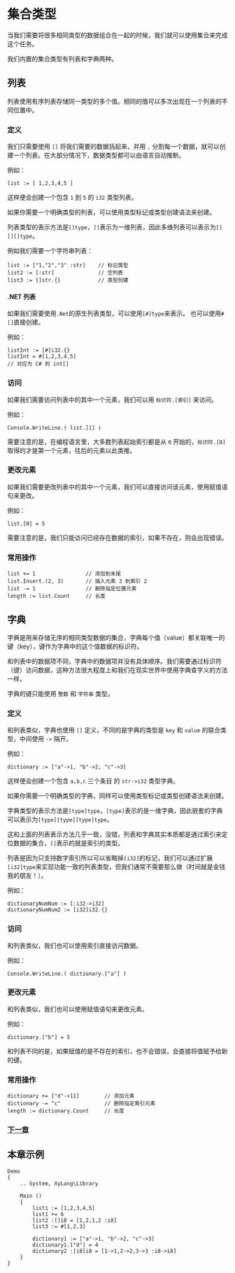 # 集合类型
当我们需要将很多相同类型的数据组合在一起的时候，我们就可以使用集合来完成这个任务。

我们内置的集合类型有列表和字典两种。

## 列表
列表使用有序列表存储同一类型的多个值。相同的值可以多次出现在一个列表的不同位置中。

### 定义
我们只需要使用 `[]` 将我们需要的数据括起来，并用 `,` 分割每一个数据，就可以创建一个列表。在大部分情况下，数据类型都可以由语言自动推断。

例如：
```
list := [ 1,2,3,4,5 ]
```
这样便会创建一个包含 `1` 到 `5` 的 `i32` 类型列表。

如果你需要一个明确类型的列表，可以使用类型标记或类型创建语法来创建。

列表类型的表示方法是`[]type`，`[]`表示为一维列表，因此多维列表可以表示为`[][][]type`。

例如我们需要一个字符串列表：
```
list := ["1,"2","3" :str]    // 标记类型
list2 := [:str]              // 空列表
list3 := []str.{}            // 类型创建
```
#### .NET 列表
如果我们需要使用`.Net`的原生列表类型，可以使用`[#]type`来表示。
也可以使用`#[]`直接创建。

例如：
```
listInt := [#]i32.{}
listInt = #[1,2,3,4,5]
// 对应为 C# 的 int[]
```
### 访问
如果我们需要访问列表中的其中一个元素，我们可以用 `标识符.[索引]` 来访问。

例如：
```
Console.WriteLine.( list.[1] )
```
需要注意的是，在编程语言里，大多数列表起始索引都是从 `0` 开始的，`标识符.[0]` 取得的才是第一个元素，往后的元素以此类推。
### 更改元素
如果我们需要更改列表中的其中一个元素，我们可以直接访问该元素，使用赋值语句来更改。

例如：
```
list.[0] = 5
```
需要注意的是，我们只能访问已经存在数据的索引，如果不存在，则会出现错误。
### 常用操作
```
list += 1                // 添加到末尾
list.Insert.(2, 3)       // 插入元素 3 到索引 2
list -= 1                // 删除指定位置元素
length := list.Count     // 长度
```
## 字典
字典是用来存储无序的相同类型数据的集合，字典每个值（value）都关联唯一的键（key），键作为字典中的这个值数据的标识符。

和列表中的数据项不同，字典中的数据项并没有具体顺序。我们需要通过标识符（键）访问数据，这种方法很大程度上和我们在现实世界中使用字典查字义的方法一样。

字典的键只能使用 `整数` 和 `字符串` 类型。
### 定义
和列表类似，字典也使用 `[]` 定义，不同的是字典的类型是 `key` 和 `value` 的联合类型，中间使用 `->` 隔开。

例如：
```
dictionary := ["a"->1, "b"->2, "c"->3]
```
这样便会创建一个包含 `a,b,c` 三个条目 的 `str->i32` 类型字典。

如果你需要一个明确类型的字典，同样可以使用类型标记或类型创建语法来创建。

字典类型的表示方法是`[type]type`，`[type]`表示的是一维字典，因此嵌套的字典可以表示为`[type][type][type]type`。

这和上面的列表表示方法几乎一致，没错，列表和字典其实本质都是通过索引来定位数据的集合，`[]`表示的就是索引的类型。

列表是因为只支持数字索引所以可以省略掉`[i32]`的标记，我们可以通过扩展`[i32]type`来实现功能一致的列表类型，但我们通常不需要那么做（时间就是金钱我的朋友！）。

例如：
```
dictionaryNumNum := [:i32->i32]
dictionaryNumNum2 := [i32]i32.{}
```
### 访问
和列表类似，我们也可以使用索引直接访问数据。

例如：
```
Console.WriteLine.( dictionary.["a"] )
```
### 更改元素
和列表类似，我们也可以使用赋值语句来更改元素。

例如：
```
dictionary.["b"] = 5
```
和列表不同的是，如果赋值的是不存在的索引，也不会错误，会直接将值赋予给新的键。
### 常用操作
```
dictionary += ["d"->11]        // 添加元素
dictionary -= "c"              // 删除指定索引元素
length := dictionary.Count     // 长度
```
### [下一章](判断.md)

## 本章示例
```
Demo
{
    .. System, XyLang\Library

    Main ()
    {
        list1 := [1,2,3,4,5]
        list1 += 6
        list2 :[]i8 = [1,2,1,2 :i8]
        list3 := #[1,2,3]

        dictionary1 := ["a"->1, "b"->2, "c"->3]
        dictionary1.["d"] = 4
        dictionary2 :[i8]i8 = [1->1,2->2,3->3 :i8->i8]
    }
}
```